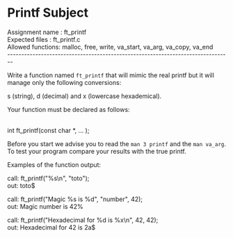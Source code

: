 # Printf Subject

Assignment name  : ft_printf <br />
Expected files   : ft_printf.c <br />
Allowed functions: malloc, free, write, va_start, va_arg, va_copy, va_end <br />
-------------------------------------------------------------------------------- <br />

Write a function named `ft_printf` that will mimic the real printf but 
it will manage only the following conversions:

s (string), d (decimal) and x (lowercase hexademical). 


Your function must be declared as follows:

<br /> int ft_printf(const char *, ... );

Before you start we advise you to read the `man 3 printf` and the `man va_arg`.
To test your program compare your results with the true printf.



Examples of the function output:

call: ft_printf("%s\n", "toto"); <br />
out: toto$

call: ft_printf("Magic %s is %d", "number", 42); <br />
out: Magic number is 42%

call: ft_printf("Hexadecimal for %d is %x\n", 42, 42); <br />
out: Hexadecimal for 42 is 2a$
